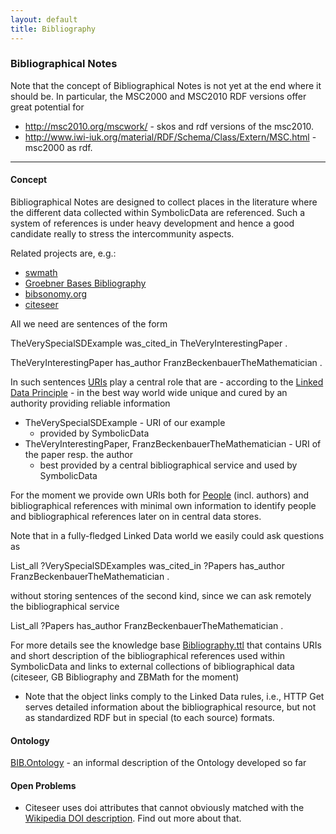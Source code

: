 ```yaml
---
layout: default
title: Bibliography
---
```


### Bibliographical Notes

Note that the concept of Bibliographical Notes is not yet at the end where it should be. In particular, the MSC2000 and MSC2010 RDF versions offer great potential for

-   <http://msc2010.org/mscwork/> - skos and rdf versions of the msc2010.
-   <http://www.iwi-iuk.org/material/RDF/Schema/Class/Extern/MSC.html> - msc2000 as rdf.

* * * * *

#### Concept

Bibliographical Notes are designed to collect places in the literature where the different data collected within SymbolicData are referenced. Such a system of references is under heavy development and hence a good candidate really to stress the intercommunity aspects.

Related projects are, e.g.:

-   [swmath](http://www.swmath.org/)
-   [Groebner Bases Bibliography](http://www.ricam.oeaw.ac.at/Groebner-Bases-Bibliography/index.php)
-   [bibsonomy.org](http://www.bibsonomy.org)
-   [citeseer](http://citeseerx.ist.psu.edu)

All we need are sentences of the form

  
TheVerySpecialSDExample was\_cited\_in TheVeryInterestingPaper .

TheVeryInterestingPaper has\_author FranzBeckenbauerTheMathematician .

In such sentences [URIs](https://en.wikipedia.org/wiki/Uniform_resource_identifier) play a central role that are - according to the [Linked Data Principle](https://en.wikipedia.org/wiki/Linked_Data) - in the best way world wide unique and cured by an authority providing reliable information

-   TheVerySpecialSDExample - URI of our example
    -   provided by SymbolicData
-   TheVeryInterestingPaper, FranzBeckenbauerTheMathematician - URI of the paper resp. the author
    -   best provided by a central bibliographical service and used by SymbolicData

For the moment we provide own URIs both for [People](People "wikilink") (incl. authors) and bibliographical references with minimal own information to identify people and bibliographical references later on in central data stores.

Note that in a fully-fledged Linked Data world we easily could ask questions as

  
List\_all ?VerySpecialSDExamples was\_cited\_in ?Papers has\_author FranzBeckenbauerTheMathematician .

without storing sentences of the second kind, since we can ask remotely the bibliographical service

  
List\_all ?Papers has\_author FranzBeckenbauerTheMathematician .

For more details see the knowledge base [Bibliography.ttl](http://symbolicdata.org/RDFData/Bibliography.ttl) that contains URIs and short description of the bibliographical references used within SymbolicData and links to external collections of bibliographical data (citeseer, GB Bibliography and ZBMath for the moment)

-   Note that the object links comply to the Linked Data rules, i.e., HTTP Get serves detailed information about the bibliographical resource, but not as standardized RDF but in special (to each source) formats.

#### Ontology

[BIB.Ontology](BIB.Ontology "wikilink") - an informal description of the Ontology developed so far

#### Open Problems

-   Citeseer uses doi attributes that cannot obviously matched with the [Wikipedia DOI description](http://de.wikipedia.org/wiki/Digital_Object_Identifier). Find out more about that.

